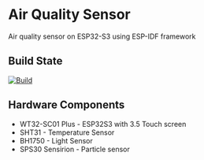 # Air Quality Sensor
Air quality sensor on ESP32-S3 using ESP-IDF framework

## Build State
[![Build](https://github.com/dk307/AirQualitySensor-IDF/actions/workflows/build.yml/badge.svg)](https://github.com/dk307/AirQualitySensor-IDF/actions/workflows/build.yml)

## Hardware Components
* WT32-SC01 Plus - ESP32S3 with 3.5 Touch screen
* SHT31 - Temperature Sensor
* BH1750 - Light Sensor
* SPS30 Sensirion - Particle sensor
